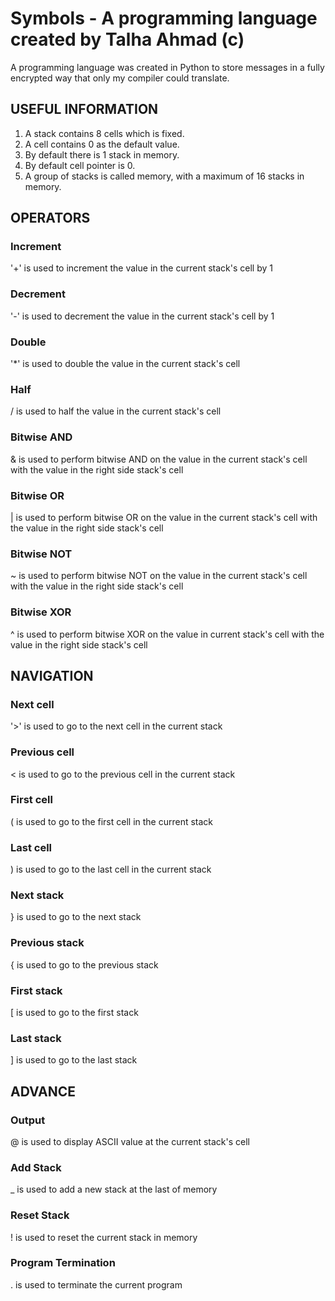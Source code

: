 # Symbols - A programming language created by Talha Ahmad (c)
A programming language was created in Python to store messages in a fully encrypted way that only my compiler could translate.

## USEFUL INFORMATION

1. A stack contains 8 cells which is fixed.
2. A cell contains 0 as the default value.
3. By default there is 1 stack in memory.
4. By default cell pointer is 0.
5. A group of stacks is called memory, with a maximum of 16 stacks in memory.

## OPERATORS

### Increment

'+' is used to increment the value in the current stack's cell by 1

### Decrement

'-' is used to decrement the value in the current stack's cell by 1

### Double

'*' is used to double the value in the current stack's cell

### Half

/ is used to half the value in the current stack's cell

### Bitwise AND

& is used to perform bitwise AND on the value in the current stack's cell with the value in the right side stack's cell

### Bitwise OR

| is used to perform bitwise OR on the value in the current stack's cell with the value in the right side stack's cell

### Bitwise NOT

~ is used to perform bitwise NOT on the value in the current stack's cell with the value in the right side stack's cell

### Bitwise XOR

^ is used to perform bitwise XOR on the value in current stack's cell with the value in the right side stack's cell

## NAVIGATION

### Next cell

'>' is used to go to the next cell in the current stack

### Previous cell

< is used to go to the previous cell in the current stack

### First cell

( is used to go to the first cell in the current stack

### Last cell

) is used to go to the last cell in the current stack

### Next stack

} is used to go to the next stack

### Previous stack

{ is used to go to the previous stack

### First stack

[ is used to go to the first stack

### Last stack

] is used to go to the last stack

## ADVANCE

### Output

@ is used to display ASCII value at the current stack's cell

### Add Stack

_ is used to add a new stack at the last of memory

### Reset Stack

! is used to reset the current stack in memory

### Program Termination

. is used to terminate the current program

